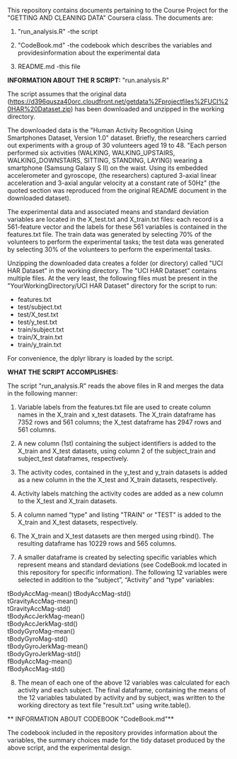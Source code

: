 This repository contains documents pertaining to the Course Project for the "GETTING AND CLEANING DATA" Coursera class.  The documents are:

1) "run_analysis.R"     -the script
 
2) "CodeBook.md"     -the codebook which describes the variables and providesinformation about the experimental data

3) README.md         -this file



**INFORMATION ABOUT THE R SCRIPT:**
"run.analysis.R"

The script assumes that the original data (https://d396qusza40orc.cloudfront.net/getdata%2Fprojectfiles%2FUCI%20HAR%20Dataset.zip) has been downloaded and unzipped in the working directory.  

The downloaded data is the "Human Activity Recognition Using Smartphones Dataset, Version 1.0" dataset.  Briefly, the researchers carried out experiments with a group of 30 volunteers aged 19 to 48.  "Each person performed six activities (WALKING, WALKING_UPSTAIRS, WALKING_DOWNSTAIRS, SITTING, STANDING, LAYING) wearing a smartphone (Samsung Galaxy S II) on the waist. Using its embedded accelerometer and gyroscope, (the researchers) captured 3-axial linear acceleration and 3-axial angular velocity at a constant rate of 50Hz" (the quoted section was reproduced from the original README document in the downloaded dataset).  
	
The experimental data and associated means and standard deviation variables are located in the X_test.txt and X_train.txt files: each record is a 561-feature vector and the labels for these 561 variables is contained in the features.txt file. The train data was generated by selecting 70% of the volunteers to perform the experimental tasks; the test data was generated by selecting 30% of the volunteers to perform the experimental tasks.

Unzipping the downloaded data creates a folder (or directory) called "UCI HAR Dataset" in the working directory.  The "UCI HAR Dataset" contains multiple files.  At the very least, the following files must be present in the "YourWorkingDirectory/UCI HAR Dataset" directory for the script to run:

- features.txt
- test/subject.txt
- test/X_test.txt
- test/y_test.txt
- train/subject.txt
- train/X_train.txt
- train/y_train.txt

For convenience, the dplyr library is loaded by the script.


**WHAT THE SCRIPT ACCOMPLISHES:** 

The script "run_analysis.R" reads the above files in R and merges the data in the following manner:

1) Variable labels from the features.txt file are used to create column names in the X_train and x_test datasets. The X_train dataframe has 7352 rows and 561 columns; the X_test dataframe has 2947 rows and 561 columns.

2) A new column (1st) containing the subject identifiers is added to the X_train and X_test datasets, using column 2 of the subject_train and subject_test dataframes, respectively.

3) The activity codes, contained in the y_test and y_train datasets is added as a new column in the the X_test and X_train datasets, respectively.

4) Activity labels matching the activity codes are added as a new column to the X_test and X_train datasets.

5) A column named “type” and listing "TRAIN" or "TEST" is added to the X_train and X_test datasets, respectively.  

6) The X_train and X_test datasets are then merged using rbind().  The resulting dataframe has 10229 rows and 565 columns.

7) A smaller dataframe is created by selecting specific variables which represent means and standard deviations (see CodeBook.md located in this repository for specific 	information).  The following 12 variables were selected in addition to the “subject”, “Activity” and “type” variables:

tBodyAccMag-mean() 
tBodyAccMag-std()  
tGravityAccMag-mean()   
tGravityAccMag-std()  
tBodyAccJerkMag-mean()   
tBodyAccJerkMag-std()    
tBodyGyroMag-mean()   
tBodyGyroMag-std()   
tBodyGyroJerkMag-mean()   
tBodyGyroJerkMag-std()   
fBodyAccMag-mean()   
fBodyAccMag-std()   

8) The mean of each one of the above 12 variables was calculated for each activity and each subject.  The final dataframe, containing the means of the 12 variables tabulated by activity and by subject, was written to the working directory as text file "result.txt" using write.table().
	

**
INFORMATION ABOUT CODEBOOK "CodeBook.md"**

The codebook included in the repository provides information about the variables, the summary choices made for the tidy dataset produced by the above script, and the experimental design.
